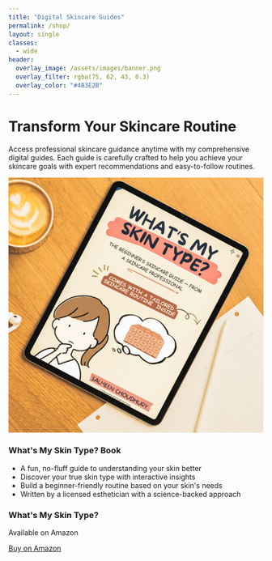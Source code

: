 ```yaml
---
title: "Digital Skincare Guides"
permalink: /shop/
layout: single
classes:
  - wide
header:
  overlay_image: /assets/images/banner.png
  overlay_filter: rgba(75, 62, 43, 0.3)
  overlay_color: "#4B3E2B"
---
```


<div class="brand-section">
  <h1 class="brand-heading">Transform Your Skincare Routine</h1>

  <p class="brand-text">Access professional skincare guidance anytime with my comprehensive digital guides. Each guide is carefully crafted to help you achieve your skincare goals with expert recommendations and easy-to-follow routines.</p>

  <div class="brand-guide">
    <div class="brand-thumbnail">
      <img src="/assets/images/whats-my-skin-type-book.jpg" alt="What's My Skin Type? Book" onerror="this.onerror=null;this.src='https://via.placeholder.com/400x300?text=Book+Cover';">
      <div class="brand-overlay">
        <h3 class="brand-subheading">What's My Skin Type? Book</h3>
        <ul class="brand-list">
          <li>A fun, no-fluff guide to understanding your skin better</li>
          <li>Discover your true skin type with interactive insights</li>
          <li>Build a beginner-friendly routine based on your skin's needs</li>
          <li>Written by a licensed esthetician with a science-backed approach</li>
        </ul>
      </div>
    </div>
    <div class="brand-info">
      <h3 class="brand-subheading">What's My Skin Type?</h3>
      <p class="brand-price">Available on Amazon</p>
      <a href="https://www.amazon.ca/dp/B0F6BK75P9" class="btn btn--primary" target="_blank">Buy on Amazon</a>
    </div>
  </div>
</div>
